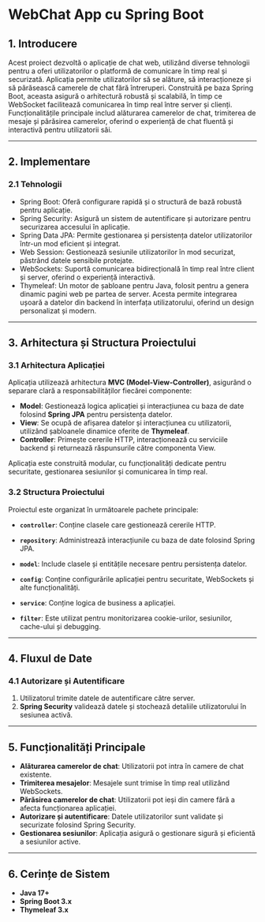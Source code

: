 # WebChat App cu Spring Boot

## 1. Introducere
Acest proiect dezvoltă o aplicație de chat web, utilizând diverse tehnologii pentru a oferi utilizatorilor o platformă de comunicare în timp real și securizată. Aplicația permite utilizatorilor să se alăture, să interacționeze și să părăsească camerele de chat fără întreruperi. Construită pe baza Spring Boot, aceasta asigură o arhitectură robustă și scalabilă, în timp ce WebSocket facilitează comunicarea în timp real între server și clienți. Funcționalitățile principale includ alăturarea camerelor de chat, trimiterea de mesaje și părăsirea camerelor, oferind o experiență de chat fluentă și interactivă pentru utilizatorii săi.

---

## 2. Implementare

### 2.1 Tehnologii

- Spring Boot: Oferă configurare rapidă și o structură de bază robustă pentru aplicație.
- Spring Security: Asigură un sistem de autentificare și autorizare pentru securizarea accesului în aplicație.
- Spring Data JPA: Permite gestionarea și persistența datelor utilizatorilor într-un mod eficient și integrat.
- Web Session: Gestionează sesiunile utilizatorilor în mod securizat, păstrând datele sensibile protejate.
- WebSockets: Suportă comunicarea bidirecțională în timp real între client și server, oferind o experiență interactivă.
- Thymeleaf: Un motor de șabloane pentru Java, folosit pentru a genera dinamic pagini web pe partea de server. Acesta permite integrarea ușoară a datelor din backend în interfața utilizatorului, oferind un design personalizat și modern.

---

## 3. Arhitectura și Structura Proiectului

### 3.1 Arhitectura Aplicației
Aplicația utilizează arhitectura **MVC (Model-View-Controller)**, asigurând o separare clară a responsabilităților fiecărei componente:

- **Model**: Gestionează logica aplicației și interacțiunea cu baza de date folosind **Spring JPA** pentru persistența datelor.
- **View**: Se ocupă de afișarea datelor și interacțiunea cu utilizatorii, utilizând șabloanele dinamice oferite de **Thymeleaf**.
- **Controller**: Primește cererile HTTP, interacționează cu serviciile backend și returnează răspunsurile către componenta View.

Aplicația este construită modular, cu funcționalități dedicate pentru securitate, gestionarea sesiunilor și comunicarea în timp real.

### 3.2 Structura Proiectului
Proiectul este organizat în următoarele pachete principale:

- **`controller`**: Conține clasele care gestionează cererile HTTP.
  
- **`repository`**: Administrează interacțiunile cu baza de date folosind Spring JPA.

- **`model`**: Include clasele și entitățile necesare pentru persistența datelor.

- **`config`**: Conține configurările aplicației pentru securitate, WebSockets și alte funcționalități.

- **`service`**: Conține logica de business a aplicației.

- **`filter`**: Este utilizat pentru monitorizarea cookie-urilor, sesiunilor, cache-ului și debugging.

---

## 4. Fluxul de Date

### 4.1 Autorizare și Autentificare
1. Utilizatorul trimite datele de autentificare către server.
2. **Spring Security** validează datele și stochează detaliile utilizatorului în sesiunea activă.

---

## 5. Funcționalități Principale
- **Alăturarea camerelor de chat**: Utilizatorii pot intra în camere de chat existente.
- **Trimiterea mesajelor**: Mesajele sunt trimise în timp real utilizând WebSockets.
- **Părăsirea camerelor de chat**: Utilizatorii pot ieși din camere fără a afecta funcționarea aplicației.
- **Autorizare și autentificare**: Datele utilizatorilor sunt validate și securizate folosind Spring Security.
- **Gestionarea sesiunilor**: Aplicația asigură o gestionare sigură și eficientă a sesiunilor active.

---

## 6. Cerințe de Sistem
- **Java 17+**
- **Spring Boot 3.x**
- **Thymeleaf 3.x**
